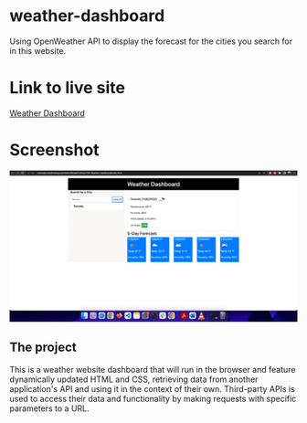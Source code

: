 # weather-dashboard
Using OpenWeather API to display the forecast for the cities you search for in this website.


# Link to live site
[Weather Dashboard](https://cheerful-blini-644e71.netlify.app/)


# Screenshot
![DEMO](Images/dashBoard.png)


## The project

This is a weather website dashboard that will run in the browser and feature dynamically updated HTML and CSS, retrieving data from another application's API and using it in the context of their own. Third-party APIs is used to access their data and functionality by making requests with specific parameters to a URL. 